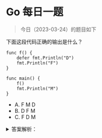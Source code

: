 # Go 每日一题

> 今日（2023-03-24）的题目如下

下面这段代码正确的输出是什么？

```golang
func f() {
	defer fmt.Println("D")
	fmt.Println("F")
}

func main() {
	f()
	fmt.Println("M")
}
```

- A. F M D
- B. D F M
- C. F D M

<details>
<summary>答案解析：</summary>
<div>

参考答案及解析：C。

被调用函数里的 defer 语句在返回之前就会被执行，所以输出顺序是 F D M。



</div>
</details>
